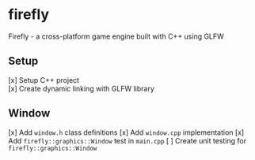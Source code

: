 # firefly
Firefly - a cross-platform game engine built with C++ using GLFW


## Setup
[x] Setup C++ project  
[x] Create dynamic linking with GLFW library 

## Window
[x] Add `window.h` class definitions 
[x] Add `window.cpp` implementation 
[x] Add `firefly::graphics::Window` test in `main.cpp`
[ ] Create unit testing for `firefly::graphics::Window`

